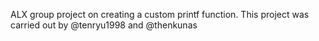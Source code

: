 ALX group project on creating a custom printf function. This project was carried out by @tenryu1998 and @thenkunas
